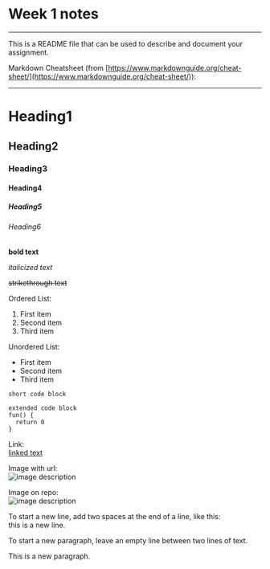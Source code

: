 # Week 1 notes

---

This is a README file that can be used to describe and document your assignment.

Markdown Cheatsheet (from [https://www.markdownguide.org/cheat-sheet/](https://www.markdownguide.org/cheat-sheet/)):

---

# Heading1

## Heading2

### Heading3

#### Heading4

##### Heading5

###### Heading6

**bold text**

_italicized text_

~~strikethrough text~~

Ordered List:

1. First item
2. Second item
3. Third item

Unordered List:

- First item
- Second item
- Third item

`short code block`

```
extended code block
fun() {
  return 0
}
```

Link:  
[linked text](https://www.example.com)

Image with url:  
![image description](https://dm-gy-6063-2024f-b.github.io/assets/homework/02/clark-espaco-modulado-00.jpg)

Image on repo:  
![image description](./file-name.jpg)

To start a new line, add two spaces at the end of a line, like this:  
this is a new line.

To start a new paragraph, leave an empty line between two lines of text.

This is a new paragraph.
